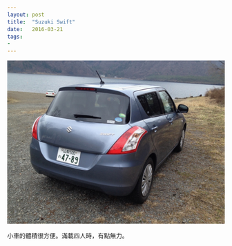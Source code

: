 ```yaml
---
layout: post
title:  "Suzuki Swift"
date:   2016-03-21
tags:
- 
---
```

![Suzuki Swift](/assets/media/2016-03-21-Suzuki-Swift.jpg)

小車的體積很方便。滿載四人時，有點無力。
